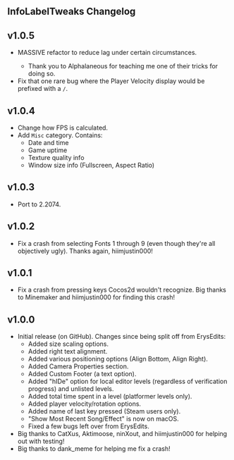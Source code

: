 ## InfoLabelTweaks Changelog
## v1.0.5
- <cr>MASSIVE</c> refactor to reduce lag under certain circumstances.
  - Thank you to Alphalaneous for teaching me one of their tricks for doing so.
- Fix that one rare bug where the Player Velocity display would be prefixed with a `/`.
## v1.0.4
- Change how FPS is calculated.
- Add `Misc` category. Contains:
  - Date and time
  - Game uptime
  - Texture quality info
  - Window size info (Fullscreen, Aspect Ratio)
## v1.0.3
- Port to 2.2074.
## v1.0.2
- Fix a crash from selecting Fonts 1 through 9 (even though they're all objectively ugly). Thanks again, hiimjustin000!
## v1.0.1
- Fix a crash from pressing keys Cocos2d wouldn't recognize. Big thanks to Minemaker and hiimjustin000 for finding this crash!
## v1.0.0
- Initial release (on GitHub). Changes since being split off from ErysEdits:
  - Added size scaling options.
  - Added right text alignment.
  - Added various positioning options (Align Bottom, Align Right).
  - Added Camera Properties section.
  - Added Custom Footer (a text option).
  - Added "hIDe" option for local editor levels (regardless of verification progress) and unlisted levels.
  - Added total time spent in a level (platformer levels only).
  - Added player velocity/rotation options.
  - Added name of last key pressed (Steam users only).
  - "Show Most Recent Song/Effect" is now on macOS.
  - Fixed a few bugs left over from ErysEdits.
- Big thanks to CatXus, Aktimoose, ninXout, and hiimjustin000 for helping out with testing!
- Big thanks to dank_meme for helping me fix a crash!
